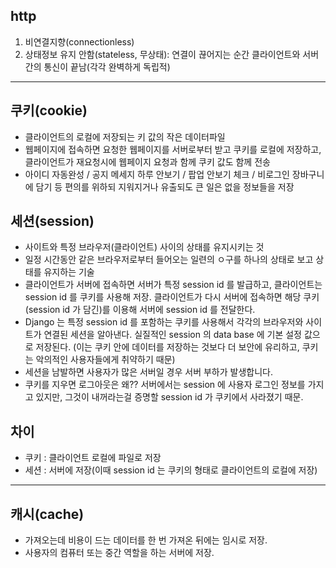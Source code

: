 ## http

1. 비연결지향(connectionless)
2. 상태정보 유지 안함(stateless, 무상태): 연결이 끊어지는 순간 클라이언트와 서버간의 통신이 끝남(각각 완벽하게 독립적)

----------

## 쿠키(cookie)

- 클라이언트의 로컬에 저장되는 키 값의 작은 데이터파일
- 웹페이지에 접속하면 요청한 웹페이지를 서버로부터 받고 쿠키를 로컬에 저장하고, 클라이언트가 재요청시에 웹페이지 요청과 함께 쿠키 값도 함께 전송
- 아이디 자동완성 / 공지 메세지 하루 안보기 / 팝업 안보기 체크 / 비로그인 장바구니에 담기 등 편의를 위하되 지워지거나 유출되도 큰 일은 없을 정보들을 저장

## 세션(session)

- 사이트와 특정 브라우저(클라이언트) 사이의 상태를 유지시키는 것
- 일정 시간동안 같은 브라우저로부터 들어오는 일련의 ㅇ구를 하나의 상태로 보고 상태를 유지하는 기술
- 클라이언트가 서버에 접속하면 서버가 특정 session id 를 발급하고, 클라이언트는 session id 를 쿠키를 사용해 저장. 클라이언트가 다시 서버에 접속하면 해당 쿠키(session id 가 담긴)를 이용해 서버에 session id 를 전달한다.
- Django 는 특정 session id 를 포함하는 쿠키를 사용해서 각각의 브라우저와 사이트가 연결된 세션을 알아낸다. 실질적인 session 의 data base 에 기본 설정 값으로 저장된다. (이는 쿠키 안에 데이터를 저장하는 것보다 더 보안에 유리하고, 쿠키는 악의적인 사용자들에게 취약하기 때문)
- 세션을 남발하면 사용자가 많은 서버일 경우 서버 부하가 발생합니다.
- 쿠키를 지우면 로그아웃은 왜?? 서버에서는 session 에 사용자 로그인 정보를 가지고 있지만, 그것이 내꺼라는걸 증명할 session id 가 쿠키에서 사라졌기 때문.

## 차이

- 쿠키 : 클라이언트 로컬에 파일로 저장
- 세션 : 서버에 저장(이때 session id 는 쿠키의 형태로 클라이언트의 로컬에 저장)

------

## 캐시(cache)

- 가져오는데 비용이 드는 데이터를 한 번 가져온 뒤에는 임시로 저장.
- 사용자의 컴퓨터 또는 중간 역할을 하는 서버에 저장.